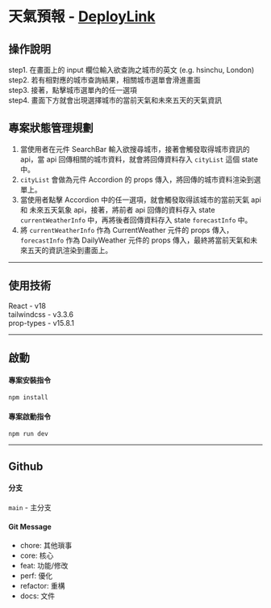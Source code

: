 # 天氣預報 - [DeployLink](https://landy510.github.io/weather-project/)

## 操作說明
step1. 在畫面上的 input 欄位輸入欲查詢之城市的英文 (e.g. hsinchu, London) <br/>
step2. 若有相對應的城市查詢結果，相關城市選單會滑進畫面 <br/>
step3. 接著，點擊城市選單內的任一選項 <br/>
step4. 畫面下方就會出現選擇城市的當前天氣和未來五天的天氣資訊

## 專案狀態管理規劃
1. 當使用者在元件 SearchBar 輸入欲搜尋城市，接著會觸發取得城市資訊的 api，當 api 回傳相關的城市資料，就會將回傳資料存入 `cityList` 這個 state 中。
2. `cityList` 會做為元件 Accordion 的 props 傳入，將回傳的城市資料渲染到選單上。
3. 當使用者點擊 Accordion 中的任一選項，就會觸發取得該城市的當前天氣 api 和 未來五天氣象 api，接著，將前者 api 回傳的資料存入 state `currentWeatherInfo` 中，再將後者回傳資料存入 state `forecastInfo` 中。
4. 將 `currentWeatherInfo` 作為 CurrentWeather 元件的 props 傳入，`forecastInfo` 作為 DailyWeather 元件的 props 傳入，最終將當前天氣和未來五天的資訊渲染到畫面上。

---

## 使用技術
React - v18 <br/>
tailwindcss - v3.3.6 <br/>
prop-types - v15.8.1

---

## 啟動
#### 專案安裝指令
`npm install`
#### 專案啟動指令
`npm run dev`

---

## Github
#### 分支
`main` - 主分支
#### Git Message
* chore: 其他瑣事
* core: 核心
* feat: 功能/修改
* perf: 優化
* refactor: 重構
* docs: 文件
